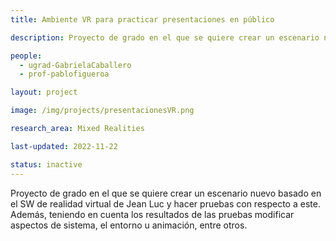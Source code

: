 ```yaml
---
title: Ambiente VR para practicar presentaciones en público

description: Proyecto de grado en el que se quiere crear un escenario nuevo basado en el SW de realidad virtual de Jean Luc y hacer pruebas con respecto a este. Además, teniendo en cuenta los resultados de las pruebas modificar aspectos de sistema, el entorno u animación, entre otros.

people:
  - ugrad-GabrielaCaballero
  - prof-pablofigueroa

layout: project

image: /img/projects/presentacionesVR.png

research_area: Mixed Realities

last-updated: 2022-11-22

status: inactive
---
```


Proyecto de grado en el que se quiere crear un escenario nuevo basado en el SW de realidad virtual de Jean Luc y hacer pruebas con respecto a este. Además, teniendo en cuenta los resultados de las pruebas modificar aspectos de sistema, el entorno u animación, entre otros.
